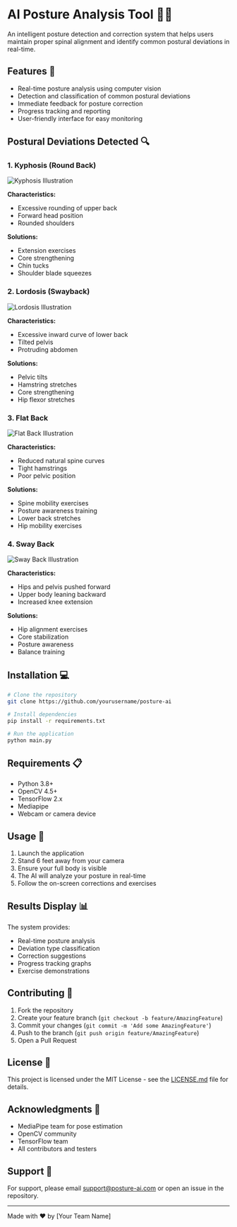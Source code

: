 # AI Posture Analysis Tool 🧍‍♂️

An intelligent posture detection and correction system that helps users maintain proper spinal alignment and identify common postural deviations in real-time.

## Features 🌟

- Real-time posture analysis using computer vision
- Detection and classification of common postural deviations
- Immediate feedback for posture correction
- Progress tracking and reporting
- User-friendly interface for easy monitoring

## Postural Deviations Detected 🔍

### 1. Kyphosis (Round Back)
<img src="/api/placeholder/600/400" alt="Kyphosis Illustration" />

**Characteristics:**
- Excessive rounding of upper back
- Forward head position
- Rounded shoulders

**Solutions:**
- Extension exercises
- Core strengthening
- Chin tucks
- Shoulder blade squeezes

### 2. Lordosis (Swayback)
<img src="/api/placeholder/600/400" alt="Lordosis Illustration" />

**Characteristics:**
- Excessive inward curve of lower back
- Tilted pelvis
- Protruding abdomen

**Solutions:**
- Pelvic tilts
- Hamstring stretches
- Core strengthening
- Hip flexor stretches

### 3. Flat Back
<img src="/api/placeholder/600/400" alt="Flat Back Illustration" />

**Characteristics:**
- Reduced natural spine curves
- Tight hamstrings
- Poor pelvic position

**Solutions:**
- Spine mobility exercises
- Posture awareness training
- Lower back stretches
- Hip mobility exercises

### 4. Sway Back
<img src="/api/placeholder/600/400" alt="Sway Back Illustration" />

**Characteristics:**
- Hips and pelvis pushed forward
- Upper body leaning backward
- Increased knee extension

**Solutions:**
- Hip alignment exercises
- Core stabilization
- Posture awareness
- Balance training

## Installation 💻

```bash
# Clone the repository
git clone https://github.com/yourusername/posture-ai

# Install dependencies
pip install -r requirements.txt

# Run the application
python main.py
```

## Requirements 📋

- Python 3.8+
- OpenCV 4.5+
- TensorFlow 2.x
- Mediapipe
- Webcam or camera device

## Usage 🎯

1. Launch the application
2. Stand 6 feet away from your camera
3. Ensure your full body is visible
4. The AI will analyze your posture in real-time
5. Follow the on-screen corrections and exercises

## Results Display 📊

The system provides:
- Real-time posture analysis
- Deviation type classification
- Correction suggestions
- Progress tracking graphs
- Exercise demonstrations

## Contributing 🤝

1. Fork the repository
2. Create your feature branch (`git checkout -b feature/AmazingFeature`)
3. Commit your changes (`git commit -m 'Add some AmazingFeature'`)
4. Push to the branch (`git push origin feature/AmazingFeature`)
5. Open a Pull Request

## License 📄

This project is licensed under the MIT License - see the [LICENSE.md](LICENSE.md) file for details.

## Acknowledgments 🙏

- MediaPipe team for pose estimation
- OpenCV community
- TensorFlow team
- All contributors and testers

## Support 📮

For support, please email support@posture-ai.com or open an issue in the repository.

---

Made with ❤️ by [Your Team Name]
